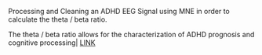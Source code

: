 Processing and Cleaning an ADHD EEG Signal using MNE in order to calculate the theta / beta ratio.

The theta / beta ratio allows for the characterization of ADHD prognosis and cognitive processing| [LINK](https://www.ncbi.nlm.nih.gov/pmc/articles/PMC7330615/)
